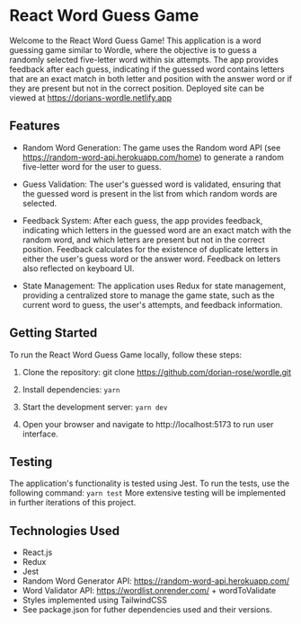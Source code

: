 # React Word Guess Game

Welcome to the React Word Guess Game! This application is a word guessing game similar to Wordle, where the objective is to guess a randomly selected five-letter word within six attempts. The app provides feedback after each guess, indicating if the guessed word contains letters that are an exact match in both letter and position with the answer word or if they are present but not in the correct position.
Deployed site can be viewed at https://dorians-wordle.netlify.app

## Features

- Random Word Generation: The game uses the Random word API (see https://random-word-api.herokuapp.com/home) to generate a random five-letter word for the user to guess.

- Guess Validation: The user's guessed word is validated, ensuring that the guessed word is present in the list from which random words are selected.

- Feedback System: After each guess, the app provides feedback, indicating which letters in the guessed word are an exact match with the random word, and which letters are present but not in the correct position. Feedback calculates for the existence of duplicate letters in either the user's guess word or the answer word. Feedback on letters also reflected on keyboard UI.

- State Management: The application uses Redux for state management, providing a centralized store to manage the game state, such as the current word to guess, the user's attempts, and feedback information.

## Getting Started

To run the React Word Guess Game locally, follow these steps:

1. Clone the repository: git clone https://github.com/dorian-rose/wordle.git

2. Install dependencies: `yarn `

3. Start the development server: `yarn dev`

4. Open your browser and navigate to http://localhost:5173 to run user interface.

## Testing

The application's functionality is tested using Jest. To run the tests, use the following command:
`yarn test`
More extensive testing will be implemented in further iterations of this project.

## Technologies Used

- React.js
- Redux
- Jest
- Random Word Generator API: https://random-word-api.herokuapp.com/
- Word Validator API: https://wordlist.onrender.com/ + wordToValidate
- Styles implemented using TailwindCSS
- See package.json for futher dependencies used and their versions.
